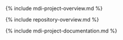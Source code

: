 
{% include mdi-project-overview.md %}

{% include repository-overview.md %}

{% include mdi-project-documentation.md %}
